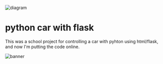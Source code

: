 
![diagram](https://user-images.githubusercontent.com/87243876/125212454-d4a90b80-e2ad-11eb-89b9-fbb96878f35d.png)
# python car with flask
This was a school project for controlling a car with pyhton using html/flask, and now I'm putting the code online.

![banner](https://user-images.githubusercontent.com/87243876/125212631-2aca7e80-e2af-11eb-9196-e057f7c6548b.png)
